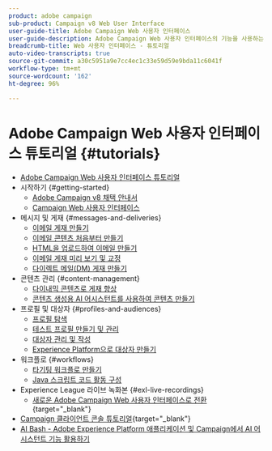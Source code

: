```yaml
---
product: adobe campaign
sub-product: Campaign v8 Web User Interface
user-guide-title: Adobe Campaign Web 사용자 인터페이스
user-guide-description: Adobe Campaign Web 사용자 인터페이스의 기능을 사용하는 방법을 알아봅니다.
breadcrumb-title: Web 사용자 인터페이스 - 튜토리얼
auto-video-transcripts: true
source-git-commit: a30c5951a9e7cc4ec1c33e59d59e9bda11c6041f
workflow-type: tm+mt
source-wordcount: '162'
ht-degree: 96%

---
```



# Adobe Campaign Web 사용자 인터페이스 튜토리얼 {#tutorials}

+ [Adobe Campaign Web 사용자 인터페이스 튜토리얼](/help/ac-web-learn-main/overview.md)
+ 시작하기 {#getting-started}
   + [Adobe Campaign v8 채택 안내서](https://experienceleague.adobe.com/ko/docs/campaign-web/acs-to-ac/home)
   + [Campaign Web 사용자 인터페이스](/help/get-started/explore-the-web-ui.md)
+ 메시지 및 게재 {#messages-and-deliveries}
   + [이메일 게재 만들기](/help/deliveries/create-an-email-delivery.md)
   + [이메일 콘텐츠 처음부터 만들기](/help/design-the-delivery/create-email-content-from-scratch.md)
   + [HTML을 업로드하여 이메일 만들기](/help/design-the-delivery/create-an-email-by-uploading-html.md)
   + [이메일 게재 미리 보기 및 교정](/help/deliveries/preview-and-proof-an-email-delivery.md)
   + [다이렉트 메일(DM) 게재 만들기](/help/design-the-delivery/create-a-direct-mail-delivery.md)
+ 콘텐츠 관리 {#content-management}
   + [다이내믹 콘텐츠로 게재 향상](/help/design-the-delivery/enhance-a-delivery-with-dynamic-content.md)
   + [콘텐츠 생성용 AI 어시스턴트를 사용하여 콘텐츠 만들기](/help/design-the-delivery/create-content-using-the-ai-assistant.md)
+ 프로필 및 대상자 {#profiles-and-audiences}
   + [프로필 탐색](/help/profiles-and-audiences/explore-profiles.md)
   + [테스트 프로필 만들기 및 관리](/help/profiles-and-audiences/create-and-manage-test-profiles.md)
   + [대상자 관리 및 작성](/help/profiles-and-audiences/manage-and-build-audiences.md)
   + [Experience Platform으로 대상자 만들기](/help/profiles-and-audiences/create-an-audience-with-experience-platform.md)
+ 워크플로 {#workflows}
   + [타기팅 워크플로 만들기](/help/workflows/create-a-targeting-workflow.md)
   + [Java 스크립트 코드 활동 구성](/help/workflows/configure-java-script-code-activity.md)
+ Experience League 라이브 녹화본 {#exl-live-recordings}
   + [새로운 Adobe Campaign Web 사용자 인터페이스로 전환](https://experienceleague.adobe.com/docs/events/experience-league-live-recordings/episodes/exl-live-episode-02-29-24.html?lang=ko){target="_blank"}
+ [Campaign 클라이언트 콘솔 튜토리얼](https://experienceleague.adobe.com/docs/campaign-learn/tutorials/overview.html){target="_blank"}
+ [AI Bash - Adobe Experience Platform 애플리케이션 및 Campaign에서 AI 어시스턴트 기능 활용하기](https://experienceleague.adobe.com/ko/docs/events/experience-league-live-recordings/episodes/exl-live-episode-09-26-24)
